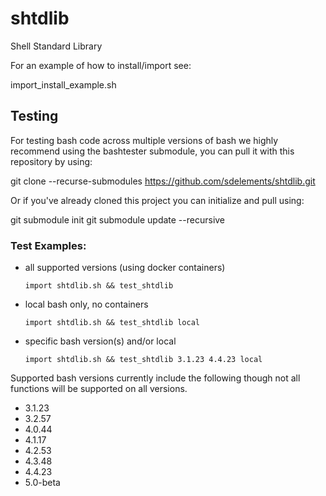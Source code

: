 # shtdlib
Shell Standard Library

For an example of how to install/import see:

import_install_example.sh

## Testing

For testing bash code across multiple versions of bash we highly recommend
using the bashtester submodule, you can pull it with this repository by using:

git clone --recurse-submodules https://github.com/sdelements/shtdlib.git

Or if you've already cloned this project you can initialize and pull using:

git submodule init
git submodule update --recursive


### Test Examples:

- all supported versions (using docker containers)

    ```
    import shtdlib.sh && test_shtdlib
    ```

- local bash only, no containers
    ```
    import shtdlib.sh && test_shtdlib local
    ```

- specific bash version(s) and/or local
    ```
    import shtdlib.sh && test_shtdlib 3.1.23 4.4.23 local
    ```


Supported bash versions currently include the following though not all
functions will be supported on all versions.

- 3.1.23
- 3.2.57
- 4.0.44
- 4.1.17
- 4.2.53
- 4.3.48
- 4.4.23
- 5.0-beta
